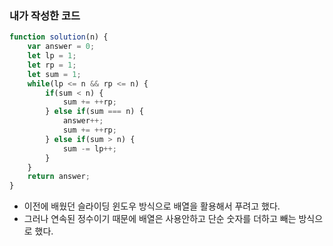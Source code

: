 ### 내가 작성한 코드

```jsx
function solution(n) {
    var answer = 0;
    let lp = 1;
    let rp = 1;
    let sum = 1;
    while(lp <= n && rp <= n) {
        if(sum < n) {
            sum += ++rp;
        } else if(sum === n) {
            answer++;
            sum += ++rp;
        } else if(sum > n) {
            sum -= lp++;
        }
    }
    return answer;
}
```

- 이전에 배웠던 슬라이딩 윈도우 방식으로 배열을 활용해서 푸려고 했다.
- 그러나 연속된 정수이기 때문에 배열은 사용안하고 단순 숫자를 더하고 빼는 방식으로 했다.